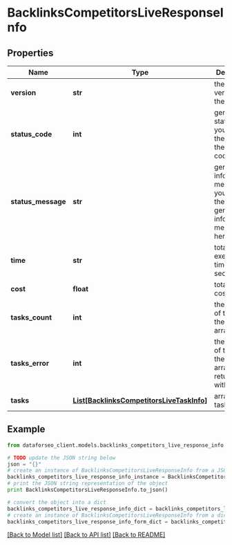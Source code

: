 # BacklinksCompetitorsLiveResponseInfo


## Properties

Name | Type | Description | Notes
------------ | ------------- | ------------- | -------------
**version** | **str** | the current version of the API | [optional] 
**status_code** | **int** | general status code you can find the full list of the response codes here | [optional] 
**status_message** | **str** | general informational message you can find the full list of general informational messages here | [optional] 
**time** | **str** | total execution time, seconds | [optional] 
**cost** | **float** | total tasks cost, USD | [optional] 
**tasks_count** | **int** | the number of tasks in the tasks array | [optional] 
**tasks_error** | **int** | the number of tasks in the tasks array returned with an error | [optional] 
**tasks** | [**List[BacklinksCompetitorsLiveTaskInfo]**](BacklinksCompetitorsLiveTaskInfo.md) | array of tasks | [optional] 

## Example

```python
from dataforseo_client.models.backlinks_competitors_live_response_info import BacklinksCompetitorsLiveResponseInfo

# TODO update the JSON string below
json = "{}"
# create an instance of BacklinksCompetitorsLiveResponseInfo from a JSON string
backlinks_competitors_live_response_info_instance = BacklinksCompetitorsLiveResponseInfo.from_json(json)
# print the JSON string representation of the object
print BacklinksCompetitorsLiveResponseInfo.to_json()

# convert the object into a dict
backlinks_competitors_live_response_info_dict = backlinks_competitors_live_response_info_instance.to_dict()
# create an instance of BacklinksCompetitorsLiveResponseInfo from a dict
backlinks_competitors_live_response_info_form_dict = backlinks_competitors_live_response_info.from_dict(backlinks_competitors_live_response_info_dict)
```
[[Back to Model list]](../README.md#documentation-for-models) [[Back to API list]](../README.md#documentation-for-api-endpoints) [[Back to README]](../README.md)


